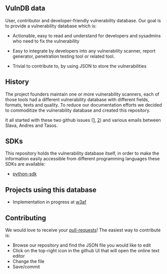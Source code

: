 ## VulnDB data
User, contributor and developer-friendly vulnerability database. Our goal is to
provide a vulnerability database which is:

 * Actionable, easy to read and understand for developers and sysadmins who need
 to fix the vulnerability
 
 * Easy to integrate by developers into any vulnerability scanner, report
 generator, penetration testing tool or related tool.
 
 * Trivial to contribute to, by using JSON to store the vulnerabilities

## History
The project founders maintain one or more vulnerability scanners, each of those
tools had a different vulnerability database with different fields, formats,
texts and quality. To reduce our documentation efforts we decided to commoditize
the vulnerability database and created this repository.

It all started with these two github issues ([1](https://github.com/andresriancho/w3af/issues/53),
[2](https://github.com/vulndb/data/issues/5)) and various emails between Slava,
Andres and Tasos.

## SDKs
This repository holds the vulnerability database itself, in order to make the
information easily accessible from different programming languages these SDKs
are available:

 * [python-sdk](https://github.com/vulndb/python-sdk)

## Projects using this database
 * Implementation in progress at [w3af](http://www.w3af.org/)
 
## Contributing
We would love to receive your [pull-requests](https://help.github.com/articles/using-pull-requests/)!
The easiest way to contribute is:
 * Browse our repository and find the JSON file you would like to edit
 * Click on the top-right icon in the github UI that will open the online text editor
 * Change the file
 * Save/commit
